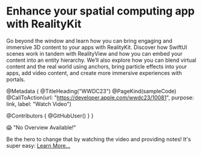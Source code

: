 # Enhance your spatial computing app with RealityKit

Go beyond the window and learn how you can bring engaging and immersive 3D content to your apps with RealityKit. Discover how SwiftUI scenes work in tandem with RealityView and how you can embed your content into an entity hierarchy. We’ll also explore how you can blend virtual content and the real world using anchors, bring particle effects into your apps, add video content, and create more immersive experiences with portals.

@Metadata {
   @TitleHeading("WWDC23")
   @PageKind(sampleCode)
   @CallToAction(url: "https://developer.apple.com/wwdc23/10081", purpose: link, label: "Watch Video")

   @Contributors {
      @GitHubUser(<replace this with your GitHub handle>)
   }
}

😱 "No Overview Available!"

Be the hero to change that by watching the video and providing notes! It's super easy:
 [Learn More…](https://wwdcnotes.github.io/WWDCNotes/documentation/wwdcnotes/contributing)
